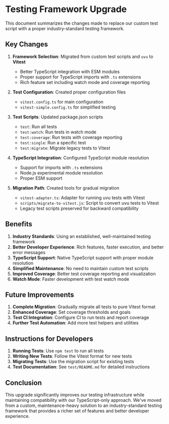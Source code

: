 # Testing Framework Upgrade

This document summarizes the changes made to replace our custom test script with a proper industry-standard testing framework.

## Key Changes

1. **Framework Selection**: Migrated from custom test scripts and `uvu` to **Vitest**
   - Better TypeScript integration with ESM modules
   - Proper support for TypeScript imports with `.ts` extensions
   - Rich feature set including watch mode and coverage reporting

2. **Test Configuration**: Created proper configuration files
   - `vitest.config.ts` for main configuration
   - `vitest-simple.config.ts` for simplified testing

3. **Test Scripts**: Updated package.json scripts
   - `test`: Run all tests
   - `test:watch`: Run tests in watch mode
   - `test:coverage`: Run tests with coverage reporting
   - `test:single`: Run a specific test
   - `test:migrate`: Migrate legacy tests to Vitest

4. **TypeScript Integration**: Configured TypeScript module resolution
   - Support for imports with `.ts` extensions
   - Node.js experimental module resolution
   - Proper ESM support

5. **Migration Path**: Created tools for gradual migration
   - `vitest-adapter.ts`: Adapter for running uvu tests with Vitest
   - `scripts/migrate-to-vitest.js`: Script to convert uvu tests to Vitest
   - Legacy test scripts preserved for backward compatibility

## Benefits

1. **Industry Standards**: Using an established, well-maintained testing framework
2. **Better Developer Experience**: Rich features, faster execution, and better error messages
3. **TypeScript Support**: Native TypeScript support with proper module resolution
4. **Simplified Maintenance**: No need to maintain custom test scripts
5. **Improved Coverage**: Better test coverage reporting and visualization
6. **Watch Mode**: Faster development with test watch mode

## Future Improvements

1. **Complete Migration**: Gradually migrate all tests to pure Vitest format
2. **Enhanced Coverage**: Set coverage thresholds and goals
3. **Test CI Integration**: Configure CI to run tests and report coverage
4. **Further Test Automation**: Add more test helpers and utilities

## Instructions for Developers

1. **Running Tests**: Use `npm test` to run all tests
2. **Writing New Tests**: Follow the Vitest format for new tests
3. **Migrating Tests**: Use the migration script for existing tests
4. **Test Documentation**: See `test/README.md` for detailed instructions

## Conclusion

This upgrade significantly improves our testing infrastructure while maintaining compatibility with our TypeScript-only approach. We've moved from a custom, maintenance-heavy solution to an industry-standard testing framework that provides a richer set of features and better developer experience.
